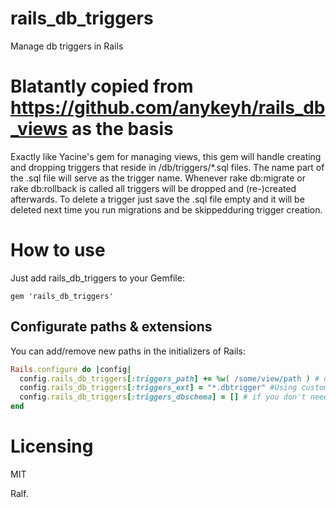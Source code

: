 # rails_db_triggers
Manage db triggers in Rails

# Blatantly copied from https://github.com/anykeyh/rails_db_views as the basis
Exactly like Yacine's gem for managing views, this gem will handle creating and dropping triggers that
reside in /db/triggers/*.sql files.
The name part of the .sql file will serve as the trigger name.
Whenever rake db:migrate or rake db:rollback is called all triggers will be dropped and (re-)created afterwards.
To delete a trigger just save the .sql file empty and it will be deleted next time you run migrations and 
be skippedduring trigger creation.

# How to use
Just add rails_db_triggers to your Gemfile:

```Gemfile
gem 'rails_db_triggers'
```

## Configurate paths & extensions

You can add/remove new paths in the initializers of Rails:

```ruby
Rails.configure do |config|
  config.rails_db_triggers[:triggers_path] += %w( /some/view/path ) # defaults to /db/triggers
  config.rails_db_triggers[:triggers_ext] = "*.dbtrigger" #Using custom extensions to override default ".sql" extension.
  config.rails_db_triggers[:triggers_dbschema] = [] # if you don't need prefixes - defaults to ['dbo']
end
```

# Licensing
MIT


Ralf.
